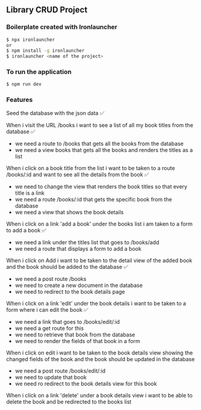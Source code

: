 ## Library CRUD Project

### Boilerplate created with Ironlauncher
```bash
$ npx ironlauncher
or
$ npm install -g ironlauncher
$ ironlauncher <name of the project>
```

### To run the application
```bash
$ npm run dev
```

### Features

Seed the database with the json data ✅

When i visit the URL /books i want to see a list of all my book titles from the database ✅
- we need a route to /books that gets all the books from the database
- we need a view books that gets all the books and renders the titles as a list


When i click on a book title from the list i want to be taken to a route /books/:id and want to see all the details from the book ✅
- we need to change the view that renders the book titles so that every title is a link
- we need a route /books/:id that gets the specific book from the database
- we need a view that shows the book details



When i click on a link 'add a book' under the books list i am taken to a form to add a book ✅
- we need a link under the titles list that goes to /books/add
- we need a route that displays a form to add a book

When i click on Add i want to be taken to the detail view of the added book and the book should be added to the database ✅
- we need a post route /books
- we need to create a new document in the database
- we need to redirect to the book details page



When i click on a link 'edit' under the book details i want to be taken to a form where i can edit the book ✅
- we need a link that goes to /books/edit/:id
- we need a get route for this 
- we need to retrieve that book from the database
- we need to render the fields of that book in a form


When i click on edit i want to be taken to the book details view showing the changed fields of the book and the book should be updated in the database
- we need a post route /books/edit/:id
- we need to update that book
- we need ro redirect to the book details view for this book


When i click on a link 'delete' under a book details view i want to be able to delete the book and be redirected to the books list